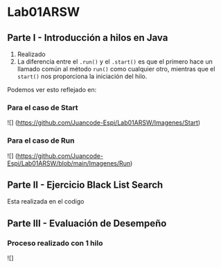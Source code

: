 # Lab01ARSW

## Parte I - Introducción a hilos en Java

 1. Realizado
 2. La diferencia entre el ```.run()``` y el ```.start()``` es que el primero hace un llamado común al método
    ```run()``` como cualquier otro, mientras que el ```start()``` nos proporciona la iniciación del hilo.
   
 Podemos ver esto reflejado en: 
### Para el caso de Start
![]
(https://github.com/Juancode-Espi/Lab01ARSW/Imagenes/Start)
### Para el caso de Run
![]
(https://github.com/Juancode-Espi/Lab01ARSW/blob/main/Imagenes/Run)
## Parte II - Ejercicio Black List Search
Esta realizada en el codigo 
## Parte III - Evaluación de Desempeño
### Proceso realizado con 1 hilo
![]

